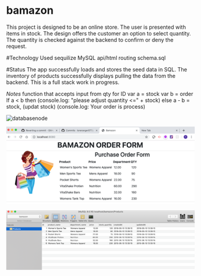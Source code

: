 # bamazon
This project is designed to be an online store. The user is presented with items in stock.
The design offers the customer an option to select quantity. The quantity is checked against the backend to confirm or deny the request.

#Technology Used
sequilize
MySQL
api/html routing
schema.sql



#Status
The app successfully loads and stores the seed data in SQL.  The inventory of products successfully displays pulling the data from the backend.  This is a full stack work in progress.  

*Notes*
function that accepts input from qty for ID
var a = stock
var b = order
If a < b then (console.log: "please adjust quantity <=" + stock)
else
a - b = stock, (updat stock)
(console.log: Your order is process)

![databasenode](/public/css/databaseNode.png)


![index](/public/css/indexview.png)


![mysql](/public/css/mysqldb.png)
